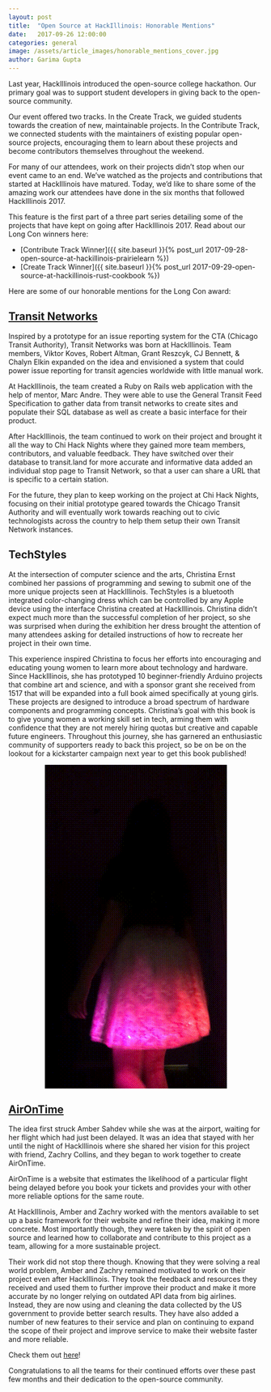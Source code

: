 ```yaml
---
layout: post
title:  "Open Source at HackIllinois: Honorable Mentions"
date:   2017-09-26 12:00:00
categories: general
image: /assets/article_images/honorable_mentions_cover.jpg
author: Garima Gupta
---
```

Last year, HackIllinois introduced the open-source college hackathon. Our primary goal was to support student developers in giving back to the open-source community. 

Our event offered two tracks. In the Create Track, we guided students towards the creation of new, maintainable projects. In the Contribute Track, we connected students with the maintainers of existing popular open-source projects, encouraging them to learn about these projects and become contributors themselves throughout the weekend.

For many of our attendees, work on their projects didn’t stop when our event came to an end. We’ve watched as the projects and contributions that started at HackIllinois have matured. Today, we’d like to share some of the amazing work our attendees have done in the six months that followed HackIllinois 2017.

This feature is the first part of a three part series detailing some of the projects that have kept on going after HackIllinois 2017. Read about our Long Con winners here:

* [Contribute Track Winner]({{ site.baseurl }}{% post_url 2017-09-28-open-source-at-hackillinois-prairielearn %})
* [Create Track Winner]({{ site.baseurl }}{% post_url 2017-09-29-open-source-at-hackillinois-rust-cookbook %})

Here are some of our honorable mentions for the Long Con award: 

## [Transit Networks](https://github.com/TransitNetworkGroup/Transit-Network)

Inspired by a prototype for an issue reporting system for the CTA (Chicago Transit Authority), Transit Networks was born at HackIllinois. Team members, Viktor Koves, Robert Altman, Grant Reszcyk, CJ Bennett, & Chalyn Elkin expanded on the idea and envisioned a system that could power issue reporting for transit agencies worldwide with little manual work.

At HackIllinois, the team created a Ruby on Rails web application with the help of mentor, Marc Andre. They were able to use the General Transit Feed Specification to gather data from transit networks to create sites and populate their SQL database as well as create a basic interface for their product.

After HackIllinois, the team continued to work on their project and brought it all the way to Chi Hack Nights where they gained more team members, contributors, and valuable feedback. They have switched over their database to transit.land for more accurate and informative data added an individual stop page to Transit Network, so that a user can share a URL that is specific to a certain station.

For the future, they plan to keep working on the project at Chi Hack Nights, focusing on their initial prototype geared towards the Chicago Transit Authority and will eventually work towards reaching out to civic technologists across the country to help them setup their own Transit Network instances.

## TechStyles

At the intersection of computer science and the arts, Christina Ernst combined her passions of programming and sewing to submit one of the more unique projects seen at HackIllinois. TechStyles is a bluetooth integrated color-changing dress which can be controlled by any Apple device using the interface Christina created at HackIllinois. Christina didn’t expect much more than the successful completion of her project, so she was surprised when during the exhibition her dress brought the attention of many attendees asking for detailed instructions of how to recreate her project in their own time.

This experience inspired Christina to focus her efforts into encouraging and educating young women to learn more about technology and hardware.  Since HackIllinois, she has prototyped 10 beginner-friendly Arduino projects that combine art and science, and with a sponsor grant she received from 1517 that will be expanded into a full book aimed specifically at young girls. These projects are designed to introduce a broad spectrum of hardware components and programming concepts. Christina’s goal with this book is to give young women a working skill set in tech, arming them with confidence that they are not merely hiring quotas but creative and capable future engineers. Throughout this journey, she has garnered an enthusiastic community of supporters ready to back this project, so be on be on the lookout for a kickstarter campaign next year to get this book published!

<img src="/assets/article_images/skirt.gif" style="display: block; margin: auto;" />

## [AirOnTime](http://www.github.com/a-sahdev/airontime)

The idea first struck Amber Sahdev while she was at the airport, waiting for her flight which had just been delayed. It was an idea that stayed with her until the night of HackIllinois where she shared her vision for this project with friend, Zachry Collins, and they began to work together to create AirOnTime.

AirOnTime is a website that estimates the likelihood of a particular flight being delayed before you book your tickets and provides your with other more reliable options for the same route.

At HackIllinois, Amber and Zachry worked with the mentors available to set up a basic framework for their website and refine their idea, making it more concrete. Most importantly though, they were taken by the spirit of open source and learned how to collaborate and contribute to this project as a team, allowing for a more sustainable project.

Their work did not stop there though. Knowing that they were solving a real world problem, Amber and Zachry remained motivated to work on their project even after HackIllinois. They took the feedback and resources they received and used them to further improve their product and make it more accurate by no longer relying on outdated API data from big airlines. Instead, they are now using and cleaning the data collected by the US government to provide better search results. They have also added a number of new features to their service and plan on continuing to expand the scope of their project and improve service to make their website faster and more reliable.

Check them out [here](http://www.aironti.me)!


Congratulations to all the teams for their continued efforts over these past few months and their dedication to the open-source community. 
